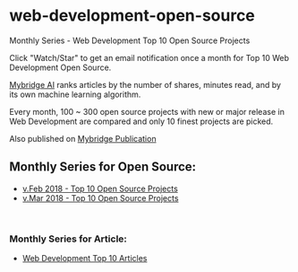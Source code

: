 # web-development-open-source
Monthly Series - Web Development Top 10 Open Source Projects

Click "Watch/Star" to get an email notification once a month for Top 10 Web Development Open Source. 

[Mybridge AI](https://www.mybridge.co) ranks articles by the number of shares, minutes read, and by its own machine learning algorithm.

Every month, 100 ~ 300 open source projects with new or major release in Web Development are compared and only 10 finest projects are picked.

Also published on [Mybridge Publication](https://medium.mybridge.co)


## Monthly Series for Open Source:

* [v.Feb 2018 - Top 10 Open Source Projects](./src/02-2018.md)
* [v.Mar 2018 - Top 10 Open Source Projects](./src/03-2018.md)


<br>

### Monthly Series for Article:
* [Web Development Top 10 Articles](https://github.com/Mybridge/web-development-articles)
